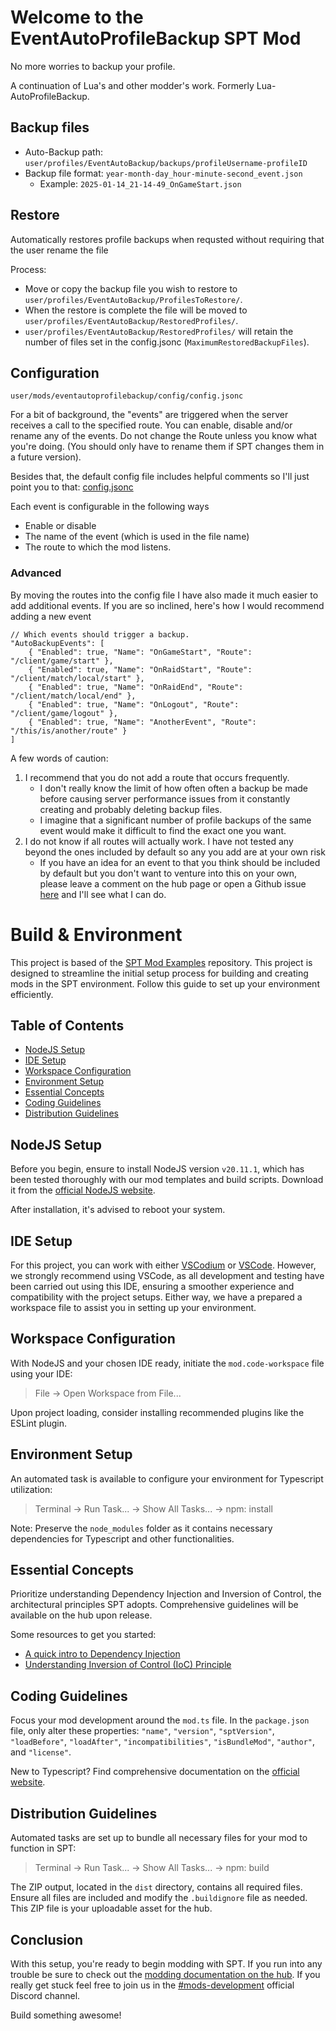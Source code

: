 # Welcome to the EventAutoProfileBackup SPT Mod
No more worries to backup your profile.

A continuation of Lua's and other modder's work. Formerly Lua-AutoProfileBackup.

## **Backup files**
- Auto-Backup path: `user/profiles/EventAutoBackup/backups/profileUsername-profileID`
- Backup file format: `year-month-day_hour-minute-second_​event.json`
  - Example: `2025-01-14_21-14-49_OnGameStart.json`

## **Restore**
Automatically restores profile backups when requsted without requiring that the user rename the file

Process:
- Move or copy the backup file you wish to restore to `user/profiles/EventAutoBackup/ProfilesToRestore/`.
- When the restore is complete the file will be moved to `user/profiles/EventAutoBackup/RestoredProfiles/`.
- `user/profiles/EventAutoBackup/RestoredProfiles/` will retain the number of files set in the config.jsonc (`MaximumRestoredBackupFiles`).

## **Configuration**
`user/mods/eventautoprofilebackup/config/config.jsonc`

For a bit of background, the "events" are triggered when the server receives a call to the specified route. You can enable, disable and/or rename any of the events. Do not change the Route unless you know what you're doing. (You should only have to rename them if SPT changes them in a future version).

Besides that, the default config file includes helpful comments so I'll just point you to that: [config.jsonc](./config/config.jsonc)

Each event is configurable in the following ways
- Enable or disable
- The name of the event (which is used in the file name)
- The route to which the mod listens.

### Advanced

By moving the routes into the config file I have also made it much easier to add additional events. If you are so inclined, here's how I would recommend adding a new event

```JSONC
​// Which events should trigger a backup.
"AutoBackupEvents": [
    { "Enabled": true, "Name": "OnGameStart", "Route": "/client/game/start" },
    { "Enabled": true, "Name": "OnRaidStart", "Route": "/client/match/local/start" },
    { "Enabled": true, "Name": "OnRaidEnd", "Route": "/client/match/local/end" },
    { "Enabled": true, "Name": "OnLogout", "Route": "/client/game/logout" },
    { "Enabled": true, "Name": "AnotherEvent", "Route": "/this/is/another/route" }
]
```

A few words of caution:
1. I recommend that you do not add a route that occurs frequently.
	- I don't really know the limit of how often often a backup be made before causing server performance issues from it constantly creating and probably deleting backup files.
	- I imagine that a significant number of profile backups of the same event would make it difficult to find the exact one you want.
2. ​I do not know if all routes will actually work. I have not tested any beyond the ones included by default so any you add are at your own risk
	- If you have an idea for an event to that you think should be included by default but you don't want to venture into this on your own, please leave a comment on the hub page or open a Github issue [here](https://github.com/robpneu/spt-eventautoprofilebackup/issues) and I'll see what I can do.​

# Build & Environment
This project is based of the [SPT Mod Examples](https://dev.sp-tarkov.com/chomp/ModExamples) repository.
This project is designed to streamline the initial setup process for building and creating mods in the SPT environment. Follow this guide to set up your environment efficiently.

## **Table of Contents**
- [NodeJS Setup](#nodejs-setup)
- [IDE Setup](#ide-setup)
- [Workspace Configuration](#workspace-configuration)
- [Environment Setup](#environment-setup)
- [Essential Concepts](#essential-concepts)
- [Coding Guidelines](#coding-guidelines)
- [Distribution Guidelines](#distribution-guidelines)

## **NodeJS Setup**

Before you begin, ensure to install NodeJS version `v20.11.1`, which has been tested thoroughly with our mod templates and build scripts. Download it from the [official NodeJS website](https://nodejs.org/).

After installation, it's advised to reboot your system.

## **IDE Setup**

For this project, you can work with either [VSCodium](https://vscodium.com/) or [VSCode](https://code.visualstudio.com/). However, we strongly recommend using VSCode, as all development and testing have been carried out using this IDE, ensuring a smoother experience and compatibility with the project setups. Either way, we have a prepared a workspace file to assist you in setting up your environment.

## **Workspace Configuration**

With NodeJS and your chosen IDE ready, initiate the `mod.code-workspace` file using your IDE:

> File -> Open Workspace from File...

Upon project loading, consider installing recommended plugins like the ESLint plugin.

## **Environment Setup**

An automated task is available to configure your environment for Typescript utilization:

> Terminal -> Run Task... -> Show All Tasks... -> npm: install

Note: Preserve the `node_modules` folder as it contains necessary dependencies for Typescript and other functionalities.

## **Essential Concepts**

Prioritize understanding Dependency Injection and Inversion of Control, the architectural principles SPT adopts. Comprehensive guidelines will be available on the hub upon release.

Some resources to get you started:
 - [A quick intro to Dependency Injection](https://www.freecodecamp.org/news/a-quick-intro-to-dependency-injection-what-it-is-and-when-to-use-it-7578c84fa88f/)
 - [Understanding Inversion of Control (IoC) Principle](https://medium.com/@amitkma/understanding-inversion-of-control-ioc-principle-163b1dc97454)

## **Coding Guidelines**

Focus your mod development around the `mod.ts` file. In the `package.json` file, only alter these properties: `"name"`, `"version"`, `"sptVersion"`, `"loadBefore"`, `"loadAfter"`, `"incompatibilities"`, `"isBundleMod"`, `"author"`, and `"license"`.

New to Typescript? Find comprehensive documentation on the [official website](https://www.typescriptlang.org/docs/).

## **Distribution Guidelines**

Automated tasks are set up to bundle all necessary files for your mod to function in SPT:

> Terminal -> Run Task... -> Show All Tasks... -> npm: build

The ZIP output, located in the `dist` directory, contains all required files. Ensure all files are included and modify the `.buildignore` file as needed. This ZIP file is your uploadable asset for the hub.

## **Conclusion**

With this setup, you're ready to begin modding with SPT. If you run into any trouble be sure to check out the [modding documentation on the hub](https://hub.sp-tarkov.com/doc/lexicon/66-modding/). If you really get stuck feel free to join us in the [#mods-development](https://discord.com/channels/875684761291599922/875803116409323562) official Discord channel.

Build something awesome!
